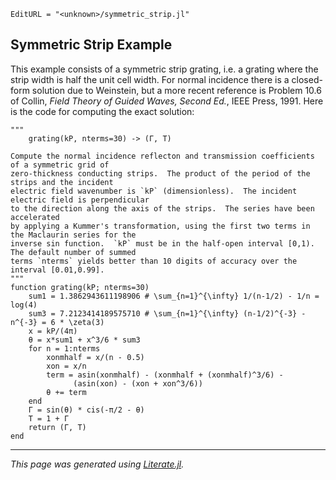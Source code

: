 ```@meta
EditURL = "<unknown>/symmetric_strip.jl"
```

## Symmetric Strip Example
This example consists of a symmetric strip grating, i.e. a grating where the strip width
is half the unit cell width.  For normal incidence there is a closed-form solution due to Weinstein,
but a more recent reference is Problem 10.6 of Collin, *Field Theory of Guided Waves, Second Ed.*,
IEEE Press, 1991.  Here is the code for computing the exact solution:

```@repl 1
"""
    grating(kP, nterms=30) -> (Γ, T)

Compute the normal incidence reflecton and transmission coefficients of a symmetric grid of
zero-thickness conducting strips.  The product of the period of the strips and the incident
electric field wavenumber is `kP` (dimensionless).  The incident electric field is perpendicular
to the direction along the axis of the strips.  The series have been accelerated
by applying a Kummer's transformation, using the first two terms in the Maclaurin series for the
inverse sin function.  `kP` must be in the half-open interval [0,1). The default number of summed
terms `nterms` yields better than 10 digits of accuracy over the interval [0.01,0.99].
"""
function grating(kP; nterms=30)
    sum1 = 1.3862943611198906 # \sum_{n=1}^{\infty} 1/(n-1/2) - 1/n = log(4)
    sum3 = 7.2123414189575710 # \sum_{n=1}^{\infty} (n-1/2)^{-3} - n^{-3} = 6 * \zeta(3)
    x = kP/(4π)
    θ = x*sum1 + x^3/6 * sum3
    for n = 1:nterms
        xonmhalf = x/(n - 0.5)
        xon = x/n
        term = asin(xonmhalf) - (xonmhalf + (xonmhalf)^3/6) -
              (asin(xon) - (xon + xon^3/6))
        θ += term
    end
    Γ = sin(θ) * cis(-π/2 - θ)
    T = 1 + Γ
    return (Γ, T)
end
```

---

*This page was generated using [Literate.jl](https://github.com/fredrikekre/Literate.jl).*

